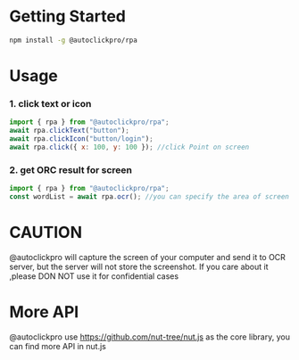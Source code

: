 # Getting Started

```bash
npm install -g @autoclickpro/rpa
```

# Usage

### 1. click text or icon

```javascript
import { rpa } from "@autoclickpro/rpa";
await rpa.clickText("button");
await rpa.clickIcon("button/login");
await rpa.click({ x: 100, y: 100 }); //click Point on screen
```

### 2. get ORC result for screen

```javascript
import { rpa } from "@autoclickpro/rpa";
const wordList = await rpa.ocr(); //you can specify the area of screen to capture
```

# CAUTION

@autoclickpro will capture the screen of your computer and send it to OCR server, but the server will not store the screenshot. If you care about it ,please DON NOT use it for confidential cases

# More API

@autoclickpro use https://github.com/nut-tree/nut.js as the core library, you can find more API in nut.js
